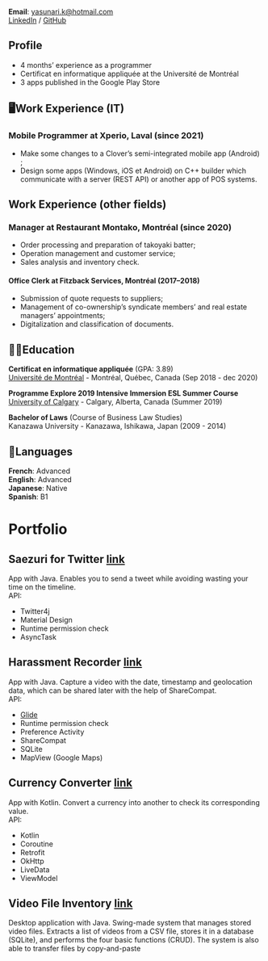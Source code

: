 **Email**: yasunari.k@hotmail.com<br>
[LinkedIn](https://www.linkedin.com/in/yasunari-kanemitsu-3357285a/) / [GitHub](https://github.com/YasuMTL)<br>

## Profile
- 4 months’ experience as a programmer
- Certificat en informatique appliquée at the Université de Montréal
- 3 apps published in the Google Play Store

## 🖥️Work Experience (IT)

### Mobile Programmer at Xperio, Laval (since 2021)
- Make some changes to a Clover’s semi-integrated mobile app (Android) ;
- Design some apps (Windows, iOS et Android) on C++ builder which communicate with a server
(REST API) or another app of POS systems.

## Work Experience (other fields)

### Manager at Restaurant Montako, Montréal (since 2020)
- Order processing and preparation of takoyaki batter;
- Operation management and customer service;
- Sales analysis and inventory check.

#### Office Clerk at Fitzback Services, Montréal (2017–2018)
- Submission of quote requests to suppliers;
- Management of co-ownership’s syndicate members’ and real estate managers’ appointments;
- Digitalization and classification of documents.

## 👨‍🎓Education
**Certificat en informatique appliquée** (GPA: 3.89)<br>
[Université de Montréal](https://admission.umontreal.ca/programmes/certificat-en-informatique-appliquee/) - Montréal, Québec, Canada (Sep 2018 - dec 2020)

**Programme Explore 2019 Intensive Immersion ESL Summer Course**<br>
[University of Calgary](https://esl.ucalgary.ca/explore-bursary) - Calgary, Alberta, Canada (Summer 2019)

**Bachelor of Laws** (Course of Business Law Studies)<br>
Kanazawa University - Kanazawa, Ishikawa, Japan (2009 - 2014)

## 💬Languages

**French**: Advanced<br>
**English**: Advanced<br>
**Japanese**: Native<br>
**Spanish**: B1

# Portfolio

## Saezuri for Twitter [link](https://play.google.com/store/apps/details?id=com.yasu_k.saezuri)<br>
App with Java. Enables you to send a tweet while avoiding wasting your time on the timeline.<br>
API:
- Twitter4j
- Material Design
- Runtime permission check
- AsyncTask<br>

## Harassment Recorder [link](https://play.google.com/store/apps/details?id=com.yasu_k.harassment_recorder)<br>
App with Java. Capture a video with the date, timestamp and geolocation data, which can be 
shared later with the help of ShareCompat.<br>
API:
- [Glide](https://github.com/bumptech/glide)
- Runtime permission check
- Preference Activity
- ShareCompat
- SQLite
- MapView (Google Maps)<br>

## Currency Converter [link](https://play.google.com/store/apps/details?id=com.yasu_k.currencyconverter)<br>
App with Kotlin. Convert a currency into another to check its corresponding value.<br>
API:
- Kotlin
- Coroutine
- Retrofit
- OkHttp
- LiveData
- ViewModel<br>

## Video File Inventory [link](https://github.com/YasuMTL/repertoireFilms)<br>
Desktop application with Java.
Swing-made system that manages stored video files. Extracts a list of videos from a CSV file, 
stores it in a database (SQLite), and performs the four basic functions (CRUD). The system is 
also able to transfer files by copy-and-paste

